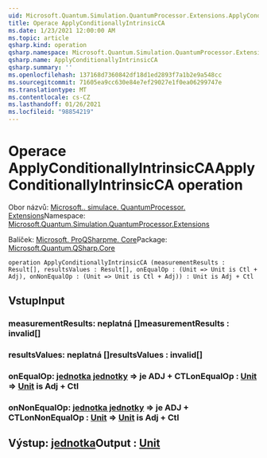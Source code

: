 ```yaml
---
uid: Microsoft.Quantum.Simulation.QuantumProcessor.Extensions.ApplyConditionallyIntrinsicCA
title: Operace ApplyConditionallyIntrinsicCA
ms.date: 1/23/2021 12:00:00 AM
ms.topic: article
qsharp.kind: operation
qsharp.namespace: Microsoft.Quantum.Simulation.QuantumProcessor.Extensions
qsharp.name: ApplyConditionallyIntrinsicCA
qsharp.summary: ''
ms.openlocfilehash: 137168d7360842df18d1ed2893f7a1b2e9a548cc
ms.sourcegitcommit: 71605ea9cc630e84e7ef29027e1f0ea06299747e
ms.translationtype: MT
ms.contentlocale: cs-CZ
ms.lasthandoff: 01/26/2021
ms.locfileid: "98854219"
---
```

# <a name="applyconditionallyintrinsicca-operation"></a><span data-ttu-id="7f456-102">Operace ApplyConditionallyIntrinsicCA</span><span class="sxs-lookup"><span data-stu-id="7f456-102">ApplyConditionallyIntrinsicCA operation</span></span>

<span data-ttu-id="7f456-103">Obor názvů: [Microsoft.. simulace. QuantumProcessor. Extensions](xref:Microsoft.Quantum.Simulation.QuantumProcessor.Extensions)</span><span class="sxs-lookup"><span data-stu-id="7f456-103">Namespace: [Microsoft.Quantum.Simulation.QuantumProcessor.Extensions](xref:Microsoft.Quantum.Simulation.QuantumProcessor.Extensions)</span></span>

<span data-ttu-id="7f456-104">Balíček: [Microsoft. ProQSharpme. Core](https://nuget.org/packages/Microsoft.Quantum.QSharp.Core)</span><span class="sxs-lookup"><span data-stu-id="7f456-104">Package: [Microsoft.Quantum.QSharp.Core](https://nuget.org/packages/Microsoft.Quantum.QSharp.Core)</span></span>




```qsharp
operation ApplyConditionallyIntrinsicCA (measurementResults : Result[], resultsValues : Result[], onEqualOp : (Unit => Unit is Ctl + Adj), onNonEqualOp : (Unit => Unit is Ctl + Adj)) : Unit is Adj + Ctl
```


## <a name="input"></a><span data-ttu-id="7f456-105">Vstup</span><span class="sxs-lookup"><span data-stu-id="7f456-105">Input</span></span>

### <a name="measurementresults--__invalidresult__"></a><span data-ttu-id="7f456-106">measurementResults: __neplatná <Result>__[]</span><span class="sxs-lookup"><span data-stu-id="7f456-106">measurementResults : __invalid<Result>__[]</span></span>




### <a name="resultsvalues--__invalidresult__"></a><span data-ttu-id="7f456-107">resultsValues: __neplatná <Result>__[]</span><span class="sxs-lookup"><span data-stu-id="7f456-107">resultsValues : __invalid<Result>__[]</span></span>




### <a name="onequalop--unit--unit--is-adj--ctl"></a><span data-ttu-id="7f456-108">onEqualOp: [jednotka jednotky](xref:microsoft.quantum.lang-ref.unit) => [](xref:microsoft.quantum.lang-ref.unit) je ADJ + CTL</span><span class="sxs-lookup"><span data-stu-id="7f456-108">onEqualOp : [Unit](xref:microsoft.quantum.lang-ref.unit) => [Unit](xref:microsoft.quantum.lang-ref.unit)  is Adj + Ctl</span></span>




### <a name="onnonequalop--unit--unit--is-adj--ctl"></a><span data-ttu-id="7f456-109">onNonEqualOp: [jednotka jednotky](xref:microsoft.quantum.lang-ref.unit) => [](xref:microsoft.quantum.lang-ref.unit) je ADJ + CTL</span><span class="sxs-lookup"><span data-stu-id="7f456-109">onNonEqualOp : [Unit](xref:microsoft.quantum.lang-ref.unit) => [Unit](xref:microsoft.quantum.lang-ref.unit)  is Adj + Ctl</span></span>





## <a name="output--unit"></a><span data-ttu-id="7f456-110">Výstup: [jednotka](xref:microsoft.quantum.lang-ref.unit)</span><span class="sxs-lookup"><span data-stu-id="7f456-110">Output : [Unit](xref:microsoft.quantum.lang-ref.unit)</span></span>

